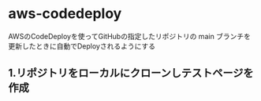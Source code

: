 # aws-codedeploy
AWSのCodeDeployを使ってGitHubの指定したリポジトリの main ブランチを更新したときに自動でDeployされるようにする

## 1.リポジトリをローカルにクローンしテストページを作成
